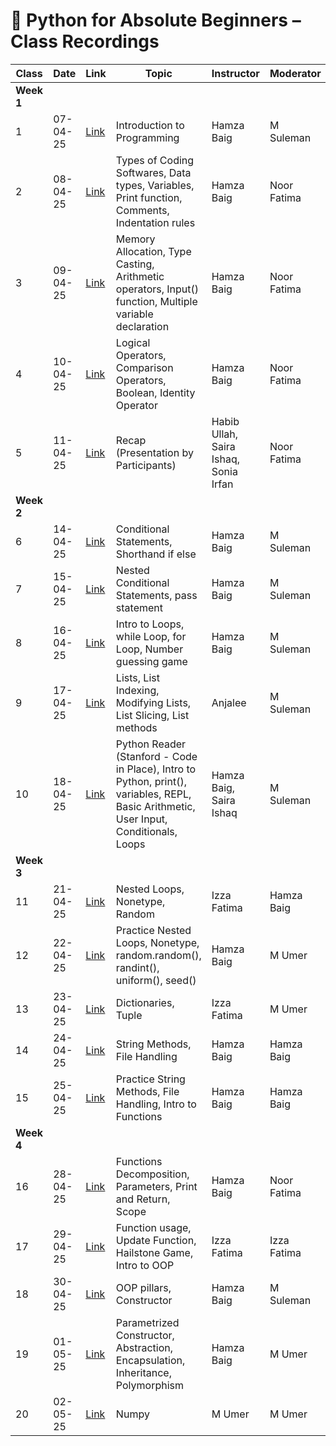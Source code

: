 # 📘 Python for Absolute Beginners – Class Recordings

| Class | Date     | Link                                                                                  | Topic                                                                                                                                              | Instructor                  | Moderator   |
|-------|----------|---------------------------------------------------------------------------------------|----------------------------------------------------------------------------------------------------------------------------------------------------|-----------------------------|-------------|
| **Week 1** |
| 1     | 07-04-25 | [Link](https://www.facebook.com/share/v/18uNrV4swi/)                                  | Introduction to Programming                                                                                                                         | Hamza Baig                  | M Suleman   |
| 2     | 08-04-25 | [Link](https://www.facebook.com/share/v/19Z87L7NP3/)                                  | Types of Coding Softwares, Data types, Variables, Print function, Comments, Indentation rules                                                       | Hamza Baig                  | Noor Fatima |
| 3     | 09-04-25 | [Link](https://www.facebook.com/share/v/1D8WrvVNk8/)                                  | Memory Allocation, Type Casting, Arithmetic operators, Input() function, Multiple variable declaration                                              | Hamza Baig                  | Noor Fatima |
| 4     | 10-04-25 | [Link](https://www.facebook.com/share/v/1Y9gJLEkDq/)                                  | Logical Operators, Comparison Operators, Boolean, Identity Operator                                                                                 | Hamza Baig                  | Noor Fatima |
| 5     | 11-04-25 | [Link](https://www.facebook.com/share/v/1EabojM81y/)                                  | Recap (Presentation by Participants)                                                                                                               | Habib Ullah, Saira Ishaq, Sonia Irfan | Noor Fatima |
| **Week 2** |
| 6     | 14-04-25 | [Link](https://www.facebook.com/share/v/1BDpF5c5bF/)                                  | Conditional Statements, Shorthand if else                                                                                                           | Hamza Baig                  | M Suleman   |
| 7     | 15-04-25 | [Link](https://www.facebook.com/share/v/1YCwfcQPY9/)                                  | Nested Conditional Statements, pass statement                                                                                                       | Hamza Baig                  | M Suleman   |
| 8     | 16-04-25 | [Link](https://www.facebook.com/share/v/1ANL8KUeqR/)                                  | Intro to Loops, while Loop, for Loop, Number guessing game                                                                                          | Hamza Baig                  | M Suleman   |
| 9     | 17-04-25 | [Link](https://www.facebook.com/share/v/1Bo9mKxZBn/)                                  | Lists, List Indexing, Modifying Lists, List Slicing, List methods                                                                                   | Anjalee                     | M Suleman   |
| 10    | 18-04-25 | [Link](https://www.facebook.com/share/v/1UqN9NGeSM/)                                  | Python Reader (Stanford - Code in Place), Intro to Python, print(), variables, REPL, Basic Arithmetic, User Input, Conditionals, Loops              | Hamza Baig, Saira Ishaq      | M Suleman   |
| **Week 3** |
| 11    | 21-04-25 | [Link](https://www.facebook.com/share/v/15TtpwcsB3/)                                  | Nested Loops, Nonetype, Random                                                                                                                      | Izza Fatima                 | Hamza Baig  |
| 12    | 22-04-25 | [Link](https://www.facebook.com/share/v/1CYPVmhbrw/)                                  | Practice Nested Loops, Nonetype, random.random(), randint(), uniform(), seed()                                                                      | Hamza Baig                  | M Umer      |
| 13    | 23-04-25 | [Link](https://www.facebook.com/share/v/15zeEn6tQP/)                                  | Dictionaries, Tuple                                                                                                                                 | Izza Fatima                 | M Umer      |
| 14    | 24-04-25 | [Link](https://www.facebook.com/share/v/1DhxQ2DMQM/)                                  | String Methods, File Handling                                                                                                                       | Hamza Baig                  | Hamza Baig  |
| 15    | 25-04-25 | [Link](https://www.facebook.com/watch/?v=1909756396496953)                            | Practice String Methods, File Handling, Intro to Functions                                                                                          | Hamza Baig                  | Hamza Baig  |
| **Week 4** |
| 16    | 28-04-25 | [Link](https://www.facebook.com/share/v/1DyVnVfniH/)                                  | Functions Decomposition, Parameters, Print and Return, Scope                                                                                        | Hamza Baig                  | Noor Fatima |
| 17    | 29-04-25 | [Link](https://www.facebook.com/iCodeguru/videos/1202053041628379/)                   | Function usage, Update Function, Hailstone Game, Intro to OOP                                                                                        | Izza Fatima                 | Izza Fatima |
| 18    | 30-04-25 | [Link](https://www.facebook.com/share/v/19RUqQe2sS/)                                  | OOP pillars, Constructor                                                                                                                             | Hamza Baig                  | M Suleman   |
| 19    | 01-05-25 | [Link](https://www.facebook.com/share/v/1AVMB8ijje/)                                  | Parametrized Constructor, Abstraction, Encapsulation, Inheritance, Polymorphism                                                                     | Hamza Baig                  | M Umer      |
| 20    | 02-05-25 | [Link](https://www.facebook.com/share/v/1GE4BooE2B/)                                  | Numpy                                                                                                                                                | M Umer                      | M Umer      |

